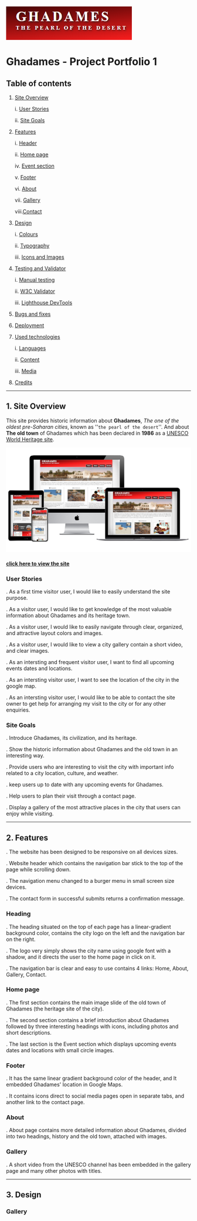 ![Ghadames logo](assets/images/ghadames_logo.PNG)

# Ghadames - Project Portfolio 1


## Table of contents
 
1. [Site Overview](#site-overview)

    i.  [User Stories](#user-stories)

    ii. [Site Goals](#owner-goals)

2. [Features](#Website-Structure)

    i.  [Header](#header)

    ii. [Home page](#home-page)

    iv. [Event section](#event-section)

    v.  [Footer](#footer)

    vi. [About](#about)

    vii. [Gallery](#gallery)

    viii.[Contact](#contact)

3. [Design](#design)
   
   i. [Colours](#colours)

   ii. [Typography](#typography)

   iii. [Icons and Images](#icons-and-images)

4. [Testing and Validator](#testing-and-validator)
   
   i. [Manual testing](#manual-testing)

   ii. [W3C Validator](#w3c-validator)

   iii. [Lighthouse DevTools](#lighthouse-devtools)

5. [Bugs and fixes](#bugs-and-fixes)

6. [Deployment](#deployment)

7. [Used technologies](#used-technologies)
   
   i. [Languages](#languages)

   ii. [Content](#content)

   iii. [Media](#media)

8. [Credits](#credits)

------

## 1. Site Overview

 This site provides historic information about **Ghadames**, _The one of the oldest pre-Saharan cities_, known as ''`the pearl of the desert`''. And about **The old town** of Ghadames which has been declared in **1986** as a <a href="https://whc.unesco.org/en/list/" target="_blank">UNESCO World Heritage site</a>. 

![Ghadames logo](assets/images/site_layout.PNG)
#### <a href="https://amal-bb.github.io/Ghadames/" target="_blank"> click here to view the site </a>


### **User Stories**

. As a first time visitor user, I would like to easily understand the site purpose. 

 . As a visitor user, I would like to get knowledge of the most valuable information about Ghadames and its heritage town. 

 . As a visitor user, I would like to easily navigate through clear, organized, and attractive layout colors and images. 

 . As a visitor user, I would like to view a city gallery contain a short video, and clear images.

. As an intersting and frequent visitor user, I want to find all upcoming events dates and locations.

 . As an intersting visitor user, I want to see the location of the city in the google map.

 . As an intersting visitor user, I would like to be able to contact the site owner to get help for arranging my visit to the city or for any other enquiries.


### **Site Goals**

. Introduce Ghadames, its civilization, and its heritage. 

 . Show the historic information about Ghadames and the old town in an interesting way.

 . Provide users who are interesting to visit the city with important info related to a city location, culture, and weather. 

 . keep users up to date with any upcoming events for Ghadames.

 . Help users to plan their visit through a contact page.

 . Display a gallery of the most attractive places in the city that users can enjoy while visiting.

----

 ## 2. Features
  
  . The website has been designed to be responsive on all devices sizes.

. Website header which contains the navigation bar stick to the top of the page while scrolling down.

. The navigation menu changed to a burger menu in small screen size devices.

. The contact form in successful submits returns a confirmation message.

  ### **Heading**
    
  . The heading situated on the top of each page has a linear-gradient background color, contains the city logo on the left and the navigation bar on the right.

  . The logo very simply shows the city name using google font with a shadow, and it directs the user to the home page in click on it.

  . The navigation bar is clear and easy to use contains 4 links: Home, About, Gallery, Contact.

   
  ### **Home page**

  . The first section contains the main image slide of the old town of Ghadames (the heritage site of the city).

  . The second section contains a brief introduction about Ghadames followed by three interesting headings with icons, including photos and short descriptions.

  . The last section is the Event section which displays upcoming events dates and locations with small circle images.

### **Footer**
  
  . It has the same linear gradient background color of the header, and It embedded Ghadames' location in Google Maps.

. It contains icons direct to social media pages open in separate tabs, and another link to the contact page.

### **About**

  . About page contains more detailed information about Ghadames, divided into two headings, history and the old town, attached with images.

### **Gallery**

  . A short video from the UNESCO channel has been embedded in the gallery page and many other photos with titles.

----

## 3. Design

### **Gallery**